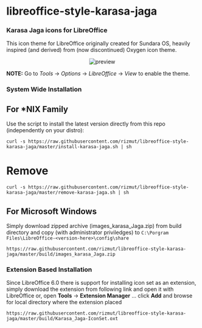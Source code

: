 # libreoffice-style-karasa-jaga
### Karasa Jaga icons for LibreOffice

This icon theme for LibreOffice originally created for Sundara OS, heavily inspired (and derived) from (now discontinued) Oxygen icon theme.

<p align="center">
  <img src="https://github.com/rizmut/libreoffice-style-karasa-jaga/raw/master/preview.png" alt="preview"/>
</p>

**NOTE:** Go to _Tools_ → _Options_ → _LibreOffice_ → _View_ to enable the theme.

### System Wide Installation
## For *NIX Family 

Use the script to install the latest version directly from this repo (independently on your distro):
```
curl -s https://raw.githubusercontent.com/rizmut/libreoffice-style-karasa-jaga/master/install-karasa-jaga.sh | sh
```
# Remove
```
curl -s https://raw.githubusercontent.com/rizmut/libreoffice-style-karasa-jaga/master/remove-karasa-jaga.sh | sh
```

## For Microsoft Windows 

Simply download zipped archive (images_karasa_Jaga.zip) from build directory and copy (with administrator priviledges) to ```C:\Porgram Files\LibreOffice-<version-here>\config\share```

```
https://raw.githubusercontent.com/rizmut/libreoffice-style-karasa-jaga/master/build/images_karasa_Jaga.zip

```


### Extension Based Installation

Since LibreOffice 6.0 there is support for installing icon set as an extension, simply download the extension from following link and open it with LibreOffice or, open __Tools__ → __Extension Manager__ ... click __Add__ and browse for local directory where the extension placed

```
https://raw.githubusercontent.com/rizmut/libreoffice-style-karasa-jaga/master/build/Karasa_Jaga-IconSet.oxt

```

